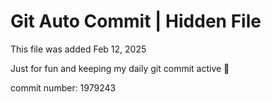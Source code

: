 # Git Auto Commit | Hidden File

This file was added Feb 12, 2025

Just for fun and keeping my daily git commit active 🤪

commit number: 1979243

